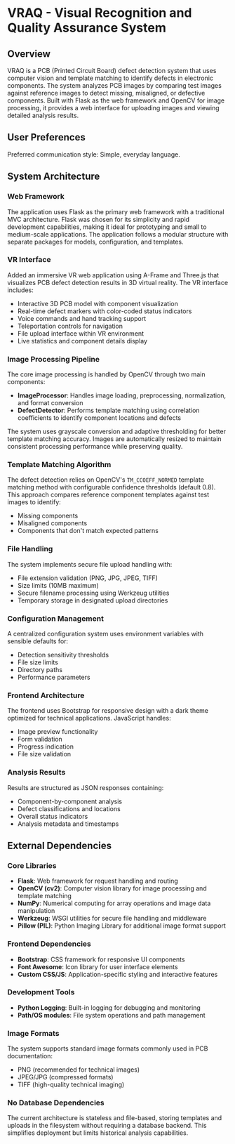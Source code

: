 # VRAQ - Visual Recognition and Quality Assurance System

## Overview

VRAQ is a PCB (Printed Circuit Board) defect detection system that uses computer vision and template matching to identify defects in electronic components. The system analyzes PCB images by comparing test images against reference images to detect missing, misaligned, or defective components. Built with Flask as the web framework and OpenCV for image processing, it provides a web interface for uploading images and viewing detailed analysis results.

## User Preferences

Preferred communication style: Simple, everyday language.

## System Architecture

### Web Framework
The application uses Flask as the primary web framework with a traditional MVC architecture. Flask was chosen for its simplicity and rapid development capabilities, making it ideal for prototyping and small to medium-scale applications. The application follows a modular structure with separate packages for models, configuration, and templates.

### VR Interface
Added an immersive VR web application using A-Frame and Three.js that visualizes PCB defect detection results in 3D virtual reality. The VR interface includes:
- Interactive 3D PCB model with component visualization
- Real-time defect markers with color-coded status indicators
- Voice commands and hand tracking support
- Teleportation controls for navigation
- File upload interface within VR environment
- Live statistics and component details display

### Image Processing Pipeline
The core image processing is handled by OpenCV through two main components:
- **ImageProcessor**: Handles image loading, preprocessing, normalization, and format conversion
- **DefectDetector**: Performs template matching using correlation coefficients to identify component locations and defects

The system uses grayscale conversion and adaptive thresholding for better template matching accuracy. Images are automatically resized to maintain consistent processing performance while preserving quality.

### Template Matching Algorithm
The defect detection relies on OpenCV's `TM_CCOEFF_NORMED` template matching method with configurable confidence thresholds (default 0.8). This approach compares reference component templates against test images to identify:
- Missing components
- Misaligned components  
- Components that don't match expected patterns

### File Handling
The system implements secure file upload handling with:
- File extension validation (PNG, JPG, JPEG, TIFF)
- Size limits (10MB maximum)
- Secure filename processing using Werkzeug utilities
- Temporary storage in designated upload directories

### Configuration Management
A centralized configuration system uses environment variables with sensible defaults for:
- Detection sensitivity thresholds
- File size limits
- Directory paths
- Performance parameters

### Frontend Architecture
The frontend uses Bootstrap for responsive design with a dark theme optimized for technical applications. JavaScript handles:
- Image preview functionality
- Form validation
- Progress indication
- File size validation

### Analysis Results
Results are structured as JSON responses containing:
- Component-by-component analysis
- Defect classifications and locations
- Overall status indicators
- Analysis metadata and timestamps

## External Dependencies

### Core Libraries
- **Flask**: Web framework for request handling and routing
- **OpenCV (cv2)**: Computer vision library for image processing and template matching
- **NumPy**: Numerical computing for array operations and image data manipulation
- **Werkzeug**: WSGI utilities for secure file handling and middleware
- **Pillow (PIL)**: Python Imaging Library for additional image format support

### Frontend Dependencies
- **Bootstrap**: CSS framework for responsive UI components
- **Font Awesome**: Icon library for user interface elements
- **Custom CSS/JS**: Application-specific styling and interactive features

### Development Tools
- **Python Logging**: Built-in logging for debugging and monitoring
- **Path/OS modules**: File system operations and path management

### Image Formats
The system supports standard image formats commonly used in PCB documentation:
- PNG (recommended for technical images)
- JPEG/JPG (compressed formats)
- TIFF (high-quality technical imaging)

### No Database Dependencies
The current architecture is stateless and file-based, storing templates and uploads in the filesystem without requiring a database backend. This simplifies deployment but limits historical analysis capabilities.